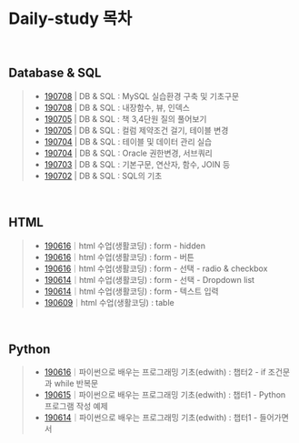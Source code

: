 ﻿# Daily-study 목차

&nbsp;

## Database & SQL
> - [190708](190708-2.md) | DB & SQL : MySQL 실습환경 구축 및 기초구문
> - [190708](190708-1.md) | DB & SQL : 내장함수, 뷰, 인덱스
> - [190705](190705-2.sql) | DB & SQL : 책 3,4단원 질의 풀어보기
> - [190705](190705-1.md) | DB & SQL : 컬럼 제약조건 걸기, 테이블 변경
> - [190704](190704-2.md) | DB & SQL : 테이블 및 데이터 관리 실습
> - [190704](190704-1.md) | DB & SQL : Oracle 권한변경, 서브쿼리
> - [190703](190703.md) | DB & SQL : 기본구문, 연산자, 함수, JOIN 등
> - [190702](190702.md) | DB & SQL : SQL의 기초

&nbsp;

## HTML  
> - [190616](190616-4.md)｜html 수업(생활코딩) : form - hidden
> - [190616](190616-3.md)｜html 수업(생활코딩) : form - 버튼
> - [190616](190616-2.md)｜html 수업(생활코딩) : form - 선택 - radio & checkbox
> - [190614](190614-3.md)｜html 수업(생활코딩) : form - 선택 - Dropdown list
> - [190614](190614-2.md)｜html 수업(생활코딩) : form - 텍스트 입력
> - [190609](190609.md)｜html 수업(생활코딩) : table  

&nbsp;

## Python
> - [190616](190616-1.md)｜파이썬으로 배우는 프로그래밍 기초(edwith) : 챕터2 - if 조건문과 while 반복문
> - [190615](190615.md)｜파이썬으로 배우는 프로그래밍 기초(edwith) : 챕터1 - Python 프로그램 작성 예제
> - [190614](190614-1.md)｜파이썬으로 배우는 프로그래밍 기초(edwith) : 챕터1 - 들어가면서
